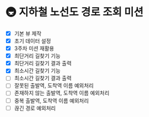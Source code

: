# 🚇 지하철 노선도 경로 조회 미션
- [x] 기본 뷰 제작
- [x] 초기 데이터 설정
- [x] 3주차 미션 재활용
- [x] 최단거리 길찾기 기능
- [x] 최단거리 길찾기 결과 출력
- [x] 최소시간 길찾기 기능
- [ ] 최소시간 길찾기 결과 출력
- [ ] 잘못된 출발역, 도착역 이름 예외처리
- [ ] 존재하지 않는 출발역, 도착역 이름 예외처리
- [ ] 중복 출발역, 도착역 이름 예외처리
- [ ] 끊긴 경로 예외처리
